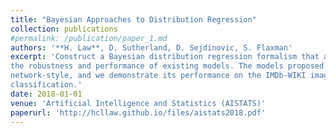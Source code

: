 ```yaml
---
title: "Bayesian Approaches to Distribution Regression"
collection: publications
#permalink: /publication/paper_1.md
authors: '**H. Law**, D. Sutherland, D. Sejdinovic, S. Flaxman'
excerpt: 'Construct a Bayesian distribution regression formalism that accounts for bag size uncertainty, improving
the robustness and performance of existing models. The models proposed can be framed in a neural
network-style, and we demonstrate its performance on the IMDb-WIKI image dataset for celebrity age
classification.'
date: 2018-01-01
venue: 'Artificial Intelligence and Statistics (AISTATS)'
paperurl: 'http://hcllaw.github.io/files/aistats2018.pdf'
---
```


